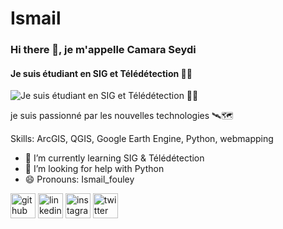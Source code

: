 # Ismail
### Hi there 👋, je m'appelle Camara Seydi
#### Je suis étudiant en SIG et Télédétection 🧑‍🎓
![Je suis étudiant en SIG et Télédétection 🧑‍🎓]([[https://media.licdn.com/dms/image/v2/C4D16AQH0dVyIi4N67w/profile-displaybackgroundimage-shrink_350_1400/profile-displaybackgroundimage-shrink_350_1400/0/1657733316858?e=1735171200&v=beta&t=eQTUBNMpB2CFAB7gltj-Z233Yez-Y0y4YFHE9qUTBDg](https://drive.google.com/file/d/1UN9cRYKNLtvMlfsOcGsdIljHcGp753rV/view?usp=sharing)](https://drive.google.com/file/d/1UN9cRYKNLtvMlfsOcGsdIljHcGp753rV/view?usp=sharing))

je suis passionné par les nouvelles technologies 🛰️🗺️

Skills: ArcGIS, QGIS, Google Earth Engine, Python, webmapping

- 🌱 I’m currently learning SIG & Télédétection 
- 🤔 I’m looking for help with Python 
- 😄 Pronouns: Ismail_fouley 


[<img src='https://cdn.jsdelivr.net/npm/simple-icons@3.0.1/icons/github.svg' alt='github' height='40'>](https://github.com/geo_codeur)  [<img src='https://cdn.jsdelivr.net/npm/simple-icons@3.0.1/icons/linkedin.svg' alt='linkedin' height='40'>](https://www.linkedin.com/in/www.linkedin.com/in/seydi-camara-3705a9191/)  [<img src='https://cdn.jsdelivr.net/npm/simple-icons@3.0.1/icons/instagram.svg' alt='instagram' height='40'>](https://www.instagram.com/disay21/)  [<img src='https://cdn.jsdelivr.net/npm/simple-icons@3.0.1/icons/twitter.svg' alt='twitter' height='40'>](https://twitter.com/geo_code5)  

